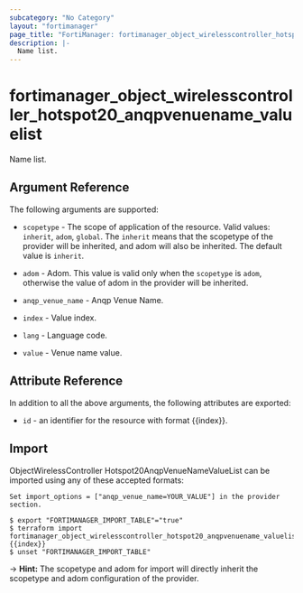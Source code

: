 ```yaml
---
subcategory: "No Category"
layout: "fortimanager"
page_title: "FortiManager: fortimanager_object_wirelesscontroller_hotspot20_anqpvenuename_valuelist"
description: |-
  Name list.
---
```


# fortimanager_object_wirelesscontroller_hotspot20_anqpvenuename_valuelist
Name list.

## Argument Reference


The following arguments are supported:

* `scopetype` - The scope of application of the resource. Valid values: `inherit`, `adom`, `global`. The `inherit` means that the scopetype of the provider will be inherited, and adom will also be inherited. The default value is `inherit`.
* `adom` - Adom. This value is valid only when the `scopetype` is `adom`, otherwise the value of adom in the provider will be inherited.
* `anqp_venue_name` - Anqp Venue Name.

* `index` - Value index.
* `lang` - Language code.
* `value` - Venue name value.


## Attribute Reference

In addition to all the above arguments, the following attributes are exported:
* `id` - an identifier for the resource with format {{index}}.

## Import

ObjectWirelessController Hotspot20AnqpVenueNameValueList can be imported using any of these accepted formats:
```
Set import_options = ["anqp_venue_name=YOUR_VALUE"] in the provider section.

$ export "FORTIMANAGER_IMPORT_TABLE"="true"
$ terraform import fortimanager_object_wirelesscontroller_hotspot20_anqpvenuename_valuelist.labelname {{index}}
$ unset "FORTIMANAGER_IMPORT_TABLE"
```
-> **Hint:** The scopetype and adom for import will directly inherit the scopetype and adom configuration of the provider.
